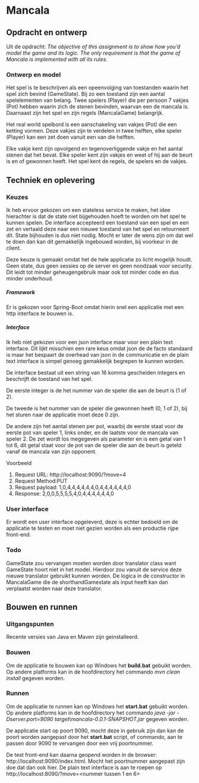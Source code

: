 # Mancala

## Opdracht en ontwerp
Uit de opdracht: *The objective of this assignment is to show how you’d model the game and its logic. The only requirement is that the game of Mancala is implemented with all its rules.*

### Ontwerp en model
Het spel is te beschrijven als een opeenvolging van toestanden waarin het spel zich bevind (GameState). Bij zo een toestand zijn een aantal spelelementen van belang. Twee spelers (Player) die per persoon 7 vakjes (Pot) hebben waarin zich de stenen bevinden, waarvan een de mancala is. Daarnaast zijn het spel en zijn regels (MancalaGame) belangrijk.

Het real world spelbord is een aanschakeling van vakjes (Pot) die een ketting vormen. Deze vakjes zijn te verdelen in twee helften, elke speler (Player) kan een zet doen vanuit een van die helften.

Elke vakje kent zijn opvolgend en tegenoverliggende vakje en het aantal stenen dat het bevat. Elke speler kent zijn vakjes en weet of hij aan de beurt is en of gewonnen heeft. Het spel kent de regels, de spelers en de vakjes. 


## Techniek en oplevering

### Keuzes
Ik heb ervoor gekozen om een stateless service te maken, het idee hierachter is dat de state niet bijgehouden hoeft te worden om het spel te kunnen spelen. De interface accepteerd een toestand van een spel en een zet en vertaald deze naar een nieuwe toestand van het spel en retourneert dit. State bijhouden is dus niet nodig. Mocht er later de wens zijn om dat wel te doen dan kan dit gemakkelijk ingebouwd worden, bij voorkeur in de client.

Deze keuze is gemaakt omdat het de hele applicatie zo licht mogelijk houdt. Geen state, dus geen sessies op de server en geen noodzaak voor security. Dit leidt tot minder geheugengebruik maar ook tot minder code en dus minder onderhoud.

##### Framework
Er is gekozen voor Spring-Boot omdat hierin snel een applicatie met een http interface te bouwen is. 

##### Interface
 Ik heb niet gekozen voor een json interface maar voor een plain text interface. Dit lijkt misschien een rare keus omdat json de de facto standaard is maar het bespaart de overhead van json in de communicatie en de plain text interface is simpel genoeg gemakkelijk begrepen te kunnen worden.
 
 De interface bestaat uit een string van 16 komma gescheiden integers en beschrijft de toestand van het spel. 
 
 De eerste integer is de het nummer van de speler die aan de beurt is (1 of 2).
 
  De tweede is het nummer van de speler die gewonnen heeft (0, 1 of 2), bij het sturen naar de applicatie moet deze 0 zijn.
 
 De andere zijn het aantal stenen per pot, waarbij de eerste staat voor de eerste pot  van speler 1, links onder, en de laatste voor de mancala van speler 2.
 De zet wordt los megegeven als parameter en is een getal van 1 tot 6, dit getal staat voor de pot van de speler die aan de beurt is geteld vanaf de mancala van zijn opponent.
 
 Voorbeeld
1. Request URL: http://localhost:9090/?move=4
2. Request Method:PUT
3. Request payload: 1,0,4,4,4,4,4,4,0,4,4,4,4,4,4,0
4. Response: 2,0,0,5,5,5,5,4,0,4,4,4,4,4,4,0

### User interface
Er wordt een user interface opgeleverd, deze is echter bedoeld om de applicatie te testen en moet niet gezien worden als een productie rijpe front-end.

### Todo
GameState zou vervangen moeten worden door translator class want GameState hoort niet in het model. Hierdoor zou vanuit de service deze nieuwe translator gebruikt kunnen worden. De logica in de constructor in MancalaGame die de shorthandGamestate als input heeft kan dan verplaatst worden naar deze translator.

## Bouwen en runnen

### Uitgangspunten
Recente versies van Java en Maven zijn geinstalleerd.

### Bouwen
Om de applicatie te bouwen kan op Windows het **build.bat** gebuikt worden.
Op andere platforms kan in de hoofdirectory het commando *mvn clean install* gegeven worden.

### Runnen
Om de applicatie te runnen kan op Windows het **start.bat** gebuikt worden.
Op andere platforms kan in de hoofdirectory het commando *java -jar -Dserver.port=9090 target\mancala-0.0.1-SNAPSHOT.jar* gegeven worden.

De applicatie start op poort 9090, mocht deze in gebruik zijn dan kan de poort worden aangepast door het **start.bat** script, of commando, aan te passen door 9090 te vervangen door een vrij poortnummer.

De test front-end kan daarna geopend worden in de browser: http://localhost:9090/index.html. Mocht het poortnummer aangepast zijn doe dat dan ook hier. De plain text interface is aan te roepen op http://localhost:8090/?move=<nummer tussen 1 en 6>